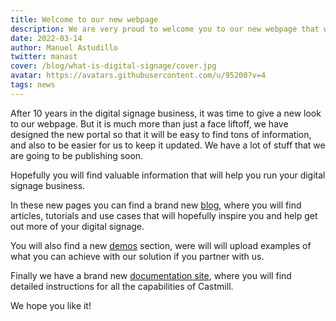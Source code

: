 ```yaml
---
title: Welcome to our new webpage
description: We are very proud to welcome you to our new webpage that we have designed from the group up to serve as knowledge portal with information and articles that you will find important for running your digital signage business.
date: 2022-03-14
author: Manuel Astudillo
twitter: manast
cover: /blog/what-is-digital-signage/cover.jpg
avatar: https://avatars.githubusercontent.com/u/95200?v=4
tags: news
---
```


After 10 years in the digital signage business, it was time to give a new look to our webpage. But it is much more than just a face liftoff, we have designed the new portal
so that it will be easy to find tons of information, and also to be easier for us to keep it updated. We have a lot of stuff that we are going to be publishing soon.

Hopefully you will find valuable information that will help you run your digital signage business.

In these new pages you can find a brand new [blog](/blog), where you will find articles, tutorials and use cases that will hopefully inspire you and help get out more of your digital signage.

You will also find a new [demos](/demos) section, were will will upload examples of what you can achieve with our solution if you partner with us.

Finally we have a brand new [documentation site](https://docs.castmill.com), where you will find detailed instructions for all the capabilities of Castmill.

We hope you like it!
